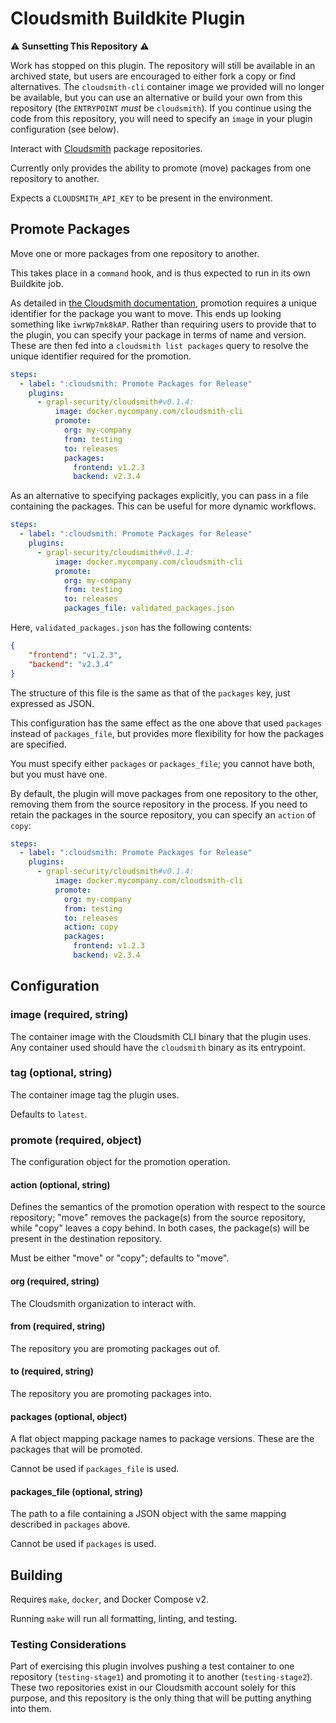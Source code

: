 # Cloudsmith Buildkite Plugin

:warning: **Sunsetting This Repository** :warning:

Work has stopped on this plugin. The repository will still be
available in an archived state, but users are encouraged to either
fork a copy or find alternatives. The `cloudsmith-cli` container image we
provided will no longer be available, but you can use an alternative
or build your own from this repository (the `ENTRYPOINT` _must_ be
`cloudsmith`). If you continue using the code from this repository, you
will need to specify an `image` in your plugin configuration (see
below).

Interact with [Cloudsmith](https://cloudsmith.io) package
repositories.

Currently only provides the ability to promote (move) packages from
one repository to another.

Expects a `CLOUDSMITH_API_KEY` to be present in the environment.

## Promote Packages

Move one or more packages from one repository to another.

This takes place in a `command` hook, and is thus expected to run in its own Buildkite job.

As detailed in [the Cloudsmith
documentation](https://help.cloudsmith.io/docs/move-a-package),
promotion requires a unique identifier for the package you want to
move. This ends up looking something like `iwrWp7mk8kAP`. Rather than
requiring users to provide that to the plugin, you can specify your
package in terms of name and version. These are then fed into a
`cloudsmith list packages` query to resolve the unique identifier
required for the promotion.

```yaml
steps:
  - label: ":cloudsmith: Promote Packages for Release"
    plugins:
      - grapl-security/cloudsmith#v0.1.4:
          image: docker.mycompany.com/cloudsmith-cli
          promote:
            org: my-company
            from: testing
            to: releases
            packages:
              frontend: v1.2.3
              backend: v2.3.4
```

As an alternative to specifying packages explicitly, you can pass in a
file containing the packages. This can be useful for more dynamic
workflows.

```yaml
steps:
  - label: ":cloudsmith: Promote Packages for Release"
    plugins:
      - grapl-security/cloudsmith#v0.1.4:
          image: docker.mycompany.com/cloudsmith-cli
          promote:
            org: my-company
            from: testing
            to: releases
            packages_file: validated_packages.json
```

Here, `validated_packages.json` has the following contents:

```json
{
    "frontend": "v1.2.3",
    "backend": "v2.3.4"
}
```

The structure of this file is the same as that of the `packages` key,
just expressed as JSON.

This configuration has the same effect as the one above that used
`packages` instead of `packages_file`, but provides more flexibility
for how the packages are specified.

You must specify either `packages` or `packages_file`; you cannot have
both, but you must have one.

By default, the plugin will move packages from one repository to the
other, removing them from the source repository in the process. If you
need to retain the packages in the source repository, you can specify
an `action` of `copy`:

```yaml
steps:
  - label: ":cloudsmith: Promote Packages for Release"
    plugins:
      - grapl-security/cloudsmith#v0.1.4:
          image: docker.mycompany.com/cloudsmith-cli
          promote:
            org: my-company
            from: testing
            to: releases
            action: copy
            packages:
              frontend: v1.2.3
              backend: v2.3.4
```
## Configuration

### image (required, string)

The container image with the Cloudsmith CLI binary that the plugin
uses. Any container used should have the `cloudsmith` binary as its
entrypoint.

### tag (optional, string)

The container image tag the plugin uses.

Defaults to `latest`.

### promote (required, object)

The configuration object for the promotion operation.

#### action (optional, string)
Defines the semantics of the promotion operation with respect to the
source repository; "move" removes the package(s) from the source
repository, while "copy" leaves a copy behind. In both cases, the
package(s) will be present in the destination repository.

Must be either "move" or "copy"; defaults to "move".

#### org (required, string)

The Cloudsmith organization to interact with.

#### from (required, string)

The repository you are promoting packages out of.

#### to (required, string)

The repository you are promoting packages into.

#### packages (optional, object)

A flat object mapping package names to package versions. These are the
packages that will be promoted.

Cannot be used if `packages_file` is used.

#### packages_file (optional, string)

The path to a file containing a JSON object with the same mapping
described in `packages` above.

Cannot be used if `packages` is used.

## Building

Requires `make`, `docker`, and Docker Compose v2.

Running `make` will run all formatting, linting, and testing.

### Testing Considerations

Part of exercising this plugin involves pushing a test container to
one repository (`testing-stage1`) and promoting it to another
(`testing-stage2`). These two repositories exist in our Cloudsmith
account solely for this purpose, and this repository is the only thing
that will be putting anything into them.
